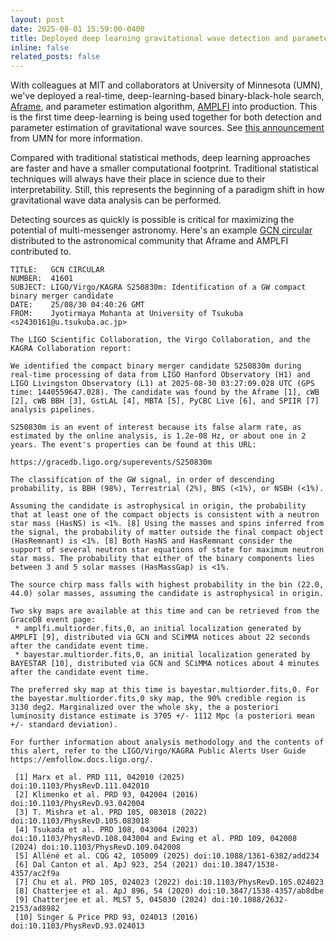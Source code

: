 ```yaml
---
layout: post
date: 2025-08-01 15:59:00-0400
title: Deployed deep learning gravitational wave detection and parameter estimation algorithms
inline: false
related_posts: false
---
```


With colleagues at MIT and collaborators at University of Minnesota (UMN), we've deployed a 
real-time, deep-learning-based binary-black-hole search, [Aframe](/projects/aframe), and parameter estimation algorithm, [AMPLFI](amplfi) into production. This is the first time deep-learning is being used 
together for both detection and parameter estimation of gravitational wave sources. See [this announcement](https://cse.umn.edu/mifa/news/umn-and-mit-launch-first-real-time-machine-learning-search-colliding-black-holes) from UMN for more information.


Compared with traditional statistical methods, deep learning approaches are faster and have a smaller computational footprint.
Traditional statistical techniques will always have their place in science due to their interpretability. 
Still, this represents the beginning of a paradigm shift in how gravitational wave data analysis can be performed.


Detecting sources as quickly is possible is critical for maximizing the potential of multi-messenger astronomy.
Here's an example [GCN circular](https://gcn.nasa.gov/circulars/41601?view=index&query=S250830m+&startDate=&endDate=&sort=circularID) distributed to the astronomical community that Aframe and AMPLFI contributed to.

```
TITLE:   GCN CIRCULAR
NUMBER:  41601
SUBJECT: LIGO/Virgo/KAGRA S250830m: Identification of a GW compact binary merger candidate
DATE:    25/08/30 04:40:26 GMT
FROM:    Jyotirmaya Mohanta at University of Tsukuba  <s2430161@u.tsukuba.ac.jp>

The LIGO Scientific Collaboration, the Virgo Collaboration, and the KAGRA Collaboration report:

We identified the compact binary merger candidate S250830m during real-time processing of data from LIGO Hanford Observatory (H1) and LIGO Livingston Observatory (L1) at 2025-08-30 03:27:09.028 UTC (GPS time: 1440559647.028). The candidate was found by the Aframe [1], cWB [2], cWB BBH [3], GstLAL [4], MBTA [5], PyCBC Live [6], and SPIIR [7] analysis pipelines.

S250830m is an event of interest because its false alarm rate, as estimated by the online analysis, is 1.2e-08 Hz, or about one in 2 years. The event's properties can be found at this URL:

https://gracedb.ligo.org/superevents/S250830m

The classification of the GW signal, in order of descending probability, is BBH (98%), Terrestrial (2%), BNS (<1%), or NSBH (<1%).

Assuming the candidate is astrophysical in origin, the probability that at least one of the compact objects is consistent with a neutron star mass (HasNS) is <1%. [8] Using the masses and spins inferred from the signal, the probability of matter outside the final compact object (HasRemnant) is <1%. [8] Both HasNS and HasRemnant consider the support of several neutron star equations of state for maximum neutron star mass. The probability that either of the binary components lies between 3 and 5 solar masses (HasMassGap) is <1%.

The source chirp mass falls with highest probability in the bin (22.0, 44.0) solar masses, assuming the candidate is astrophysical in origin.

Two sky maps are available at this time and can be retrieved from the GraceDB event page:
 * amplfi.multiorder.fits,0, an initial localization generated by AMPLFI [9], distributed via GCN and SCiMMA notices about 22 seconds after the candidate event time.
 * bayestar.multiorder.fits,0, an initial localization generated by BAYESTAR [10], distributed via GCN and SCiMMA notices about 4 minutes after the candidate event time.

The preferred sky map at this time is bayestar.multiorder.fits,0. For the bayestar.multiorder.fits,0 sky map, the 90% credible region is 3130 deg2. Marginalized over the whole sky, the a posteriori luminosity distance estimate is 3705 +/- 1112 Mpc (a posteriori mean +/- standard deviation).

For further information about analysis methodology and the contents of this alert, refer to the LIGO/Virgo/KAGRA Public Alerts User Guide https://emfollow.docs.ligo.org/.

 [1] Marx et al. PRD 111, 042010 (2025) doi:10.1103/PhysRevD.111.042010
 [2] Klimenko et al. PRD 93, 042004 (2016) doi:10.1103/PhysRevD.93.042004
 [3] T. Mishra et al. PRD 105, 083018 (2022) doi:10.1103/PhysRevD.105.083018
 [4] Tsukada et al. PRD 108, 043004 (2023) doi:10.1103/PhysRevD.108.043004 and Ewing et al. PRD 109, 042008 (2024) doi:10.1103/PhysRevD.109.042008
 [5] Alléné et al. CQG 42, 105009 (2025) doi:10.1088/1361-6382/add234
 [6] Dal Canton et al. ApJ 923, 254 (2021) doi:10.3847/1538-4357/ac2f9a
 [7] Chu et al. PRD 105, 024023 (2022) doi:10.1103/PhysRevD.105.024023
 [8] Chatterjee et al. ApJ 896, 54 (2020) doi:10.3847/1538-4357/ab8dbe
 [9] Chatterjee et al. MLST 5, 045030 (2024) doi:10.1088/2632-2153/ad8982
 [10] Singer & Price PRD 93, 024013 (2016) doi:10.1103/PhysRevD.93.024013
 ```


